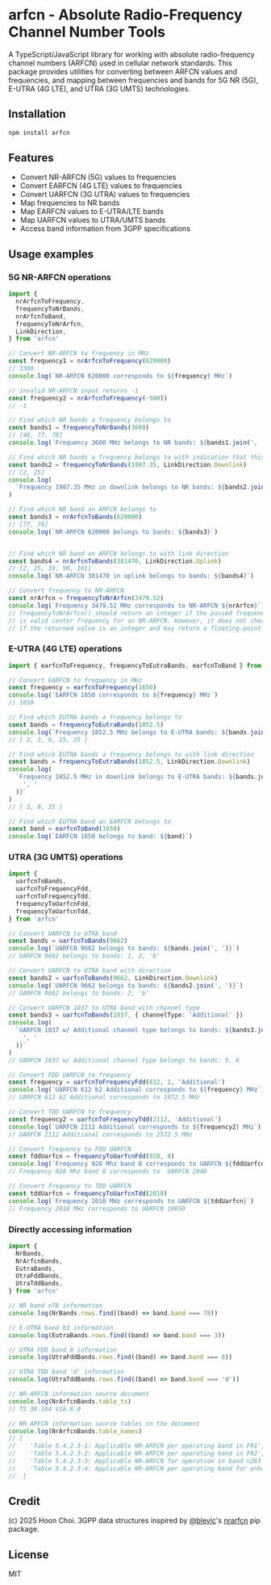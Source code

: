 # arfcn - Absolute Radio-Frequency Channel Number Tools

A TypeScript/JavaScript library for working with absolute radio-frequency channel numbers (ARFCN) used in cellular network standards. This package provides utilities for converting between ARFCN values and frequencies, and mapping between frequencies and bands for 5G NR (5G), E-UTRA (4G LTE), and UTRA (3G UMTS) technologies.

## Installation

```bash
npm install arfcn
```

## Features

- Convert NR-ARFCN (5G) values to frequencies
- Convert EARFCN (4G LTE) values to frequencies
- Convert UARFCN (3G UTRA) values to frequencies
- Map frequencies to NR bands
- Map EARFCN values to E-UTRA/LTE bands
- Map UARFCN values to UTRA/UMTS bands
- Access band information from 3GPP specifications

## Usage examples

### 5G NR-ARFCN operations

```typescript
import {
  nrArfcnToFrequency,
  frequencyToNrBands,
  nrArfcnToBand,
  frequencyToNrArfcn,
  LinkDirection,
} from 'arfcn'

// Convert NR-ARFCN to frequency in MHz
const frequency1 = nrArfcnToFrequency(620000)
// 3300
console.log(`NR-ARFCN 620000 corresponds to ${frequency} MHz`)

// invalid NR-ARFCN input returns -1
const frequency2 = nrArfcnToFrequency(-500))
// -1

// Find which NR bands a frequency belongs to
const bands1 = frequencyToNrBands(3600)
// [48, 77, 78]
console.log(`Frequency 3600 MHz belongs to NR bands: ${bands1.join(', ')}`)

// Find which NR bands a frequency belongs to with indication that this frequency was used for downlink
const bands2 = frequencyToNrBands(1987.35, LinkDirection.Downlink)
// [2, 25]
console.log(
  `Frequency 1987.35 MHz in downlink belongs to NR bands: ${bands2.join(', ')}`
)

// Find which NR band an ARFCN belongs to
const bands3 = nrArfcnToBands(620000)
// [77, 78]
console.log(`NR-ARFCN 620000 belongs to bands: ${bands3}`)


// Find which NR band an ARFCN belongs to with link direction
const bands4 = nrArfcnToBands(381470, LinkDirection.Uplink)
// [2, 25, 39, 98, 101]
console.log(`NR-ARFCN 381470 in uplink belongs to bands: ${bands4}`)

// Convert frequency to NR-ARFCN
const nrArfcn = frequencyToNrArfcn(3479.52)
console.log(`Frequency 3479.52 MHz corresponds to NR-ARFCN ${nrArfcn}`)
// frequencyToNrArfcn() should return an integer if the passed frequency
// is valid center frequency for an NR-ARFCN. However, it does not check
// if the returned value is an integer and may return a floating-point number
```

### E-UTRA (4G LTE) operations

```typescript
import { earfcnToFrequency, frequencyToEutraBands, earfcnToBand } from 'arfcn'

// Convert EARFCN to frequency in MHz
const frequency = earfcnToFrequency(1650)
console.log(`EARFCN 1650 corresponds to ${frequency} MHz`)
// 1850

// Find which EUTRA bands a frequency belongs to
const bands = frequencyToEutraBands(1852.5)
console.log(`Frequency 1852.5 MHz belongs to E-UTRA bands: ${bands.join(', ')}`)
// [ 2, 3, 9, 25, 35 ]

// Find which EUTRA bands a frequency belongs to with link direction
const bands = frequencyToEutraBands(1852.5, LinkDirection.Downlink)
console.log(
  `Frequency 1852.5 MHz in downlink belongs to E-UTRA bands: ${bands.join(
    ', '
  )}`
)
// [ 3, 9, 35 ]

// Find which EUTRA band an EARFCN belongs to
const band = earfcnToBand(1650)
console.log(`EARFCN 1650 belongs to band: ${band}`)
```

### UTRA (3G UMTS) operations

```typescript
import {
  uarfcnToBands,
  uarfcnToFrequencyFdd,
  uarfcnToFrequencyTdd,
  frequencyToUarfcnFdd,
  frequencyToUarfcnTdd,
} from 'arfcn'

// Convert UARFCN to UTRA band
const bands = uarfcnToBands(9662)
console.log(`UARFCN 9662 belongs to bands: ${bands.join(', ')}`)
// UARFCN 9662 belongs to bands: 1, 2, 'b'

// Convert UARFCN to UTRA band with direction
const bands2 = uarfcnToBands(9662, LinkDirection.Downlink)
console.log(`UARFCN 9662 belongs to bands: ${bands2.join(', ')}`)
// UARFCN 9662 belongs to bands: 2, 'b'

// Convert UARFCN 1037 to UTRA band with channel type
const bands3 = uarfcnToBands(1037, { channelType: 'Additional' })
console.log(
  `UARFCN 1037 w/ Additional channel type belongs to bands: ${bands3.join(
    ', '
  )}`
)
// UARFCN 1037 w/ Additional channel type belongs to bands: 5, 6

// Convert FDD UARFCN to frequency
const frequency = uarfcnToFrequencyFdd(612, 2, 'Additional')
console.log(`UARFCN 612 b2 Additional corresponds to ${frequency} MHz`)
// UARFCN 612 b2 Additional corresponds to 1972.5 MHz

// Convert TDD UARFCN to frequency
const frequency2 = uarfcnToFrequencyTdd(2112, 'Additional')
console.log(`UARFCN 2112 Additional corresponds to ${frequency2} MHz`)
// UARFCN 2112 Additional corresponds to 2572.5 MHz

// Convert frequency to FDD UARFCN
const fddUarfcn = frequencyToUarfcnFdd(928, 8)
console.log(`Frequency 928 Mhz band 8 corresponds to UARFCN ${fddUarfcn}`)
// Frequency 928 Mhz band 8 corresponds to  UARFCN 2940

// Convert frequency to TDD UARFCN
const tddUarfcn = frequencyToUarfcnTdd(2010)
console.log(`Frequency 2010 MHz corresponds to UARFCN ${tddUarfcn}`)
// Frequency 2010 MHz corresponds to UARFCN 10050
```

### Directly accessing information

```typescript
import {
  NrBands,
  NrArfcnBands,
  EutraBands,
  UtraFddBands,
  UtraTddBands,
} from 'arfcn'

// NR band n78 information
console.log(NrBands.rows.find((band) => band.band === 78))

// E-UTRA band b3 information
console.log(EutraBands.rows.find((band) => band.band === 3))

// UTRA FDD band 8 information
console.log(UtraFddBands.rows.find((band) => band.band === 8))

// UTRA TDD band 'd' information
console.log(UtraTddBands.rows.find((band) => band.band === 'd'))

// NR-ARFCN information source document
console.log(NrArfcnBands.table_ts)
// TS 38.104 V18.8.0

// NR-ARFCN information source tables in the document
console.log(NrArfcnBands.table_names)
// [
//    'Table 5.4.2.3-1: Applicable NR-ARFCN per operating band in FR1',
//    'Table 5.4.2.3-2: Applicable NR-ARFCN per operating band in FR2',
//    'Table 5.4.2.3-3: Applicable NR-ARFCN for operation in band n263',
//    'Table 5.4.2.3-4: Applicable NR-ARFCN per operating band for enhanced channel raster',
//  ]
```

## Credit

(c) 2025 Hoon Choi. 3GPP data structures inspired by [@blevic](https://github.com/blevic)'s [nrarfcn](https://github.com/blevic/nrarfcn) pip package.

## License

MIT
